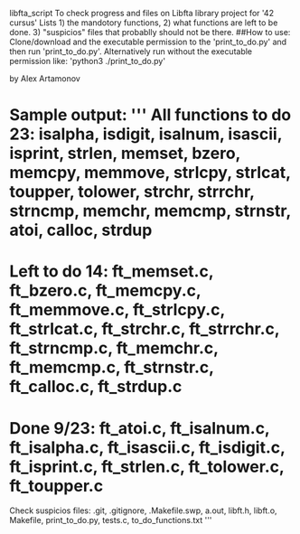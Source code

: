 libfta_script
To check progress and files on Libfta library project for '42 cursus'
Lists 1) the mandotory functions, 2) what functions are left to be done. 3) "suspicios" files that probablly should not be there.
##How to use:
Clone/download and the executable permission to the 'print_to_do.py' and then run 'print_to_do.py'. 
Alternatively run without the executable permission like: 'python3 ./print_to_do.py'

by Alex Artamonov

Sample output:
'''
All functions to do 23:
isalpha, isdigit, isalnum, isascii, isprint, strlen, memset, bzero, memcpy, memmove, strlcpy, strlcat, toupper, tolower, strchr, strrchr, strncmp, memchr, memcmp, strnstr, atoi, calloc, strdup
==================================================
Left to do 14:
ft_memset.c, ft_bzero.c, ft_memcpy.c, ft_memmove.c, ft_strlcpy.c, ft_strlcat.c, ft_strchr.c, ft_strrchr.c, ft_strncmp.c, ft_memchr.c, ft_memcmp.c, ft_strnstr.c, ft_calloc.c, ft_strdup.c
==================================================
Done 9/23:
ft_atoi.c, ft_isalnum.c, ft_isalpha.c, ft_isascii.c, ft_isdigit.c, ft_isprint.c, ft_strlen.c, ft_tolower.c, ft_toupper.c
==================================================
Check suspicios files:
.git, .gitignore, .Makefile.swp, a.out, libft.h, libft.o, Makefile, print_to_do.py, tests.c, to_do_functions.txt
'''
